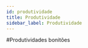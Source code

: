 ```yaml
---
id: produtividade
title: Produtividade
sidebar_label: Produtividade
---
```


#Produtividades bonitões